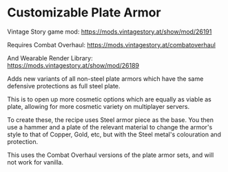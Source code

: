 # Customizable Plate Armor



Vintage Story game mod: https://mods.vintagestory.at/show/mod/26191



Requires Combat Overhaul: https://mods.vintagestory.at/combatoverhaul

And Wearable Render Library: https://mods.vintagestory.at/show/mod/26189



Adds new variants of all non-steel plate armors which have the same defensive protections as full steel plate.



This is to open up more cosmetic options which are equally as viable as plate, allowing for more cosmetic variety on multiplayer servers.



To create these, the recipe uses Steel armor piece as the base. You then use a hammer and a plate of the relevant material to change the armor's style to that of Copper, Gold, etc, but with the Steel metal's colouration and protection.



This uses the Combat Overhaul versions of the plate armor sets, and will not work for vanilla.

